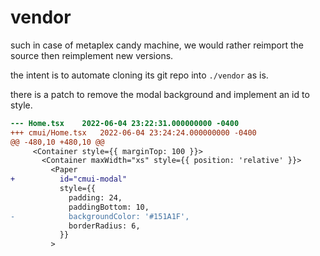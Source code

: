# vendor

such in case of metaplex candy machine, we would rather reimport the source then reimplement new versions.

the intent is to automate cloning its git repo into `./vendor` as is.

there is a patch to remove the modal background and implement an id to style.

```patch
--- Home.tsx	2022-06-04 23:22:31.000000000 -0400
+++ cmui/Home.tsx	2022-06-04 23:24:24.000000000 -0400
@@ -480,10 +480,10 @@
     <Container style={{ marginTop: 100 }}>
       <Container maxWidth="xs" style={{ position: 'relative' }}>
         <Paper
+          id="cmui-modal"
           style={{
             padding: 24,
             paddingBottom: 10,
-            backgroundColor: '#151A1F',
             borderRadius: 6,
           }}
         >
```
